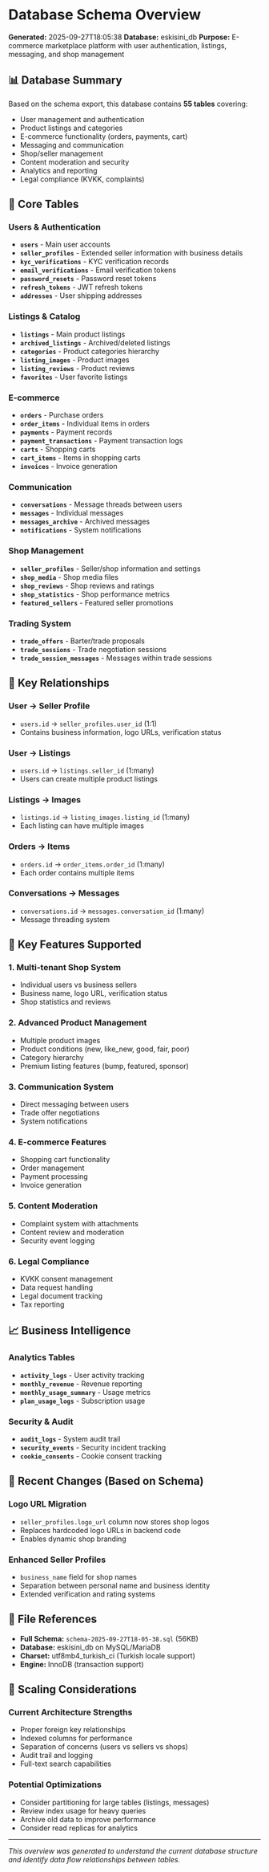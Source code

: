 # Database Schema Overview
**Generated:** 2025-09-27T18:05:38
**Database:** eskisini_db
**Purpose:** E-commerce marketplace platform with user authentication, listings, messaging, and shop management

## 📊 Database Summary

Based on the schema export, this database contains **55 tables** covering:
- User management and authentication
- Product listings and categories
- E-commerce functionality (orders, payments, cart)
- Messaging and communication
- Shop/seller management
- Content moderation and security
- Analytics and reporting
- Legal compliance (KVKK, complaints)

## 🔑 Core Tables

### Users & Authentication
- **`users`** - Main user accounts
- **`seller_profiles`** - Extended seller information with business details
- **`kyc_verifications`** - KYC verification records
- **`email_verifications`** - Email verification tokens
- **`password_resets`** - Password reset tokens
- **`refresh_tokens`** - JWT refresh tokens
- **`addresses`** - User shipping addresses

### Listings & Catalog
- **`listings`** - Main product listings
- **`archived_listings`** - Archived/deleted listings
- **`categories`** - Product categories hierarchy
- **`listing_images`** - Product images
- **`listing_reviews`** - Product reviews
- **`favorites`** - User favorite listings

### E-commerce
- **`orders`** - Purchase orders
- **`order_items`** - Individual items in orders
- **`payments`** - Payment records
- **`payment_transactions`** - Payment transaction logs
- **`carts`** - Shopping carts
- **`cart_items`** - Items in shopping carts
- **`invoices`** - Invoice generation

### Communication
- **`conversations`** - Message threads between users
- **`messages`** - Individual messages
- **`messages_archive`** - Archived messages
- **`notifications`** - System notifications

### Shop Management
- **`seller_profiles`** - Seller/shop information and settings
- **`shop_media`** - Shop media files
- **`shop_reviews`** - Shop reviews and ratings
- **`shop_statistics`** - Shop performance metrics
- **`featured_sellers`** - Featured seller promotions

### Trading System
- **`trade_offers`** - Barter/trade proposals
- **`trade_sessions`** - Trade negotiation sessions
- **`trade_session_messages`** - Messages within trade sessions

## 🔗 Key Relationships

### User → Seller Profile
- `users.id` → `seller_profiles.user_id` (1:1)
- Contains business information, logo URLs, verification status

### User → Listings
- `users.id` → `listings.seller_id` (1:many)
- Users can create multiple product listings

### Listings → Images
- `listings.id` → `listing_images.listing_id` (1:many)
- Each listing can have multiple images

### Orders → Items
- `orders.id` → `order_items.order_id` (1:many)
- Each order contains multiple items

### Conversations → Messages
- `conversations.id` → `messages.conversation_id` (1:many)
- Message threading system

## 🎯 Key Features Supported

### 1. Multi-tenant Shop System
- Individual users vs business sellers
- Business name, logo URL, verification status
- Shop statistics and reviews

### 2. Advanced Product Management
- Multiple product images
- Product conditions (new, like_new, good, fair, poor)
- Category hierarchy
- Premium listing features (bump, featured, sponsor)

### 3. Communication System
- Direct messaging between users
- Trade offer negotiations
- System notifications

### 4. E-commerce Features
- Shopping cart functionality
- Order management
- Payment processing
- Invoice generation

### 5. Content Moderation
- Complaint system with attachments
- Content review and moderation
- Security event logging

### 6. Legal Compliance
- KVKK consent management
- Data request handling
- Legal document tracking
- Tax reporting

## 📈 Business Intelligence

### Analytics Tables
- **`activity_logs`** - User activity tracking
- **`monthly_revenue`** - Revenue reporting
- **`monthly_usage_summary`** - Usage metrics
- **`plan_usage_logs`** - Subscription usage

### Security & Audit
- **`audit_logs`** - System audit trail
- **`security_events`** - Security incident tracking
- **`cookie_consents`** - Cookie consent tracking

## 🔄 Recent Changes (Based on Schema)

### Logo URL Migration
- `seller_profiles.logo_url` column now stores shop logos
- Replaces hardcoded logo URLs in backend code
- Enables dynamic shop branding

### Enhanced Seller Profiles
- `business_name` field for shop names
- Separation between personal name and business identity
- Extended verification and rating systems

## 📁 File References

- **Full Schema:** `schema-2025-09-27T18-05-38.sql` (56KB)
- **Database:** eskisini_db on MySQL/MariaDB
- **Charset:** utf8mb4_turkish_ci (Turkish locale support)
- **Engine:** InnoDB (transaction support)

## 🚀 Scaling Considerations

### Current Architecture Strengths
- Proper foreign key relationships
- Indexed columns for performance
- Separation of concerns (users vs sellers vs shops)
- Audit trail and logging
- Full-text search capabilities

### Potential Optimizations
- Consider partitioning for large tables (listings, messages)
- Review index usage for heavy queries
- Archive old data to improve performance
- Consider read replicas for analytics

---
*This overview was generated to understand the current database structure and identify data flow relationships between tables.*